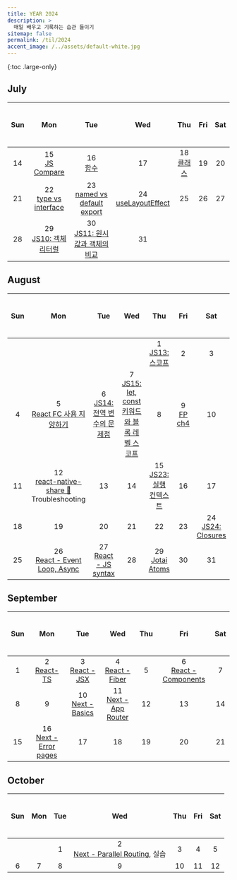 ```yaml
---
title: YEAR 2024
description: >
  매일 배우고 기록하는 습관 들이기
sitemap: false
permalink: /til/2024
accent_image: /../assets/default-white.jpg
---
```


{:toc .large-only}

## July

| $$~~$$ Sun $$~~$$ |     $$~~$$ Mon $$~~$$      |          $$~~$$ Tue $$~~$$          |    $$~~$$ Wed $$~~$$     | $$~~$$ Thu $$~~$$ | $$~~$$ Fri $$~~$$ | $$~~$$ Sat $$~~$$ |
| :---------------: | :------------------------: | :---------------------------------: | :----------------------: | :---------------: | :---------------: | :---------------: |
|        14         |    15<br/>[JS Compare]     |            16<br/>[함수]            |            17            | 18 <br/> [클래스] |        19         |        20         |
|        21         | 22<br/>[type vs interface] |  23<br/>[named vs default export]   | 24<br/>[useLayoutEffect] |        25         |        26         |        27         |
|        28         | 29<br/>[JS10: 객체 리터럴] | 30<br/>[JS11: 원시값과 객체의 비교] |            31            |                   |                   |                   |

[JS Compare]: ../../frontend/react/_posts/2024-07-15-JS.md#11-자바스크립트의-동등비교
[함수]: ../../frontend/react/_posts/2024-07-15-JS.md#12-함수
[클래스]: ../../frontend/react/_posts/2024-07-15-JS.md#13-클래스
[type vs interface]: ./_posts/2024-07-01-July.md#722-type-vs-interface
[named vs default export]: ./_posts/2024-07-01-July.md#723-named-vs-default-export
[useLayoutEffect]: ./_posts/2024-07-01-July.md#724-uselayouteffect
[JS10: 객체 리터럴]: ../../frontend/js/_posts/2024-07-29-js10.md
[JS11: 원시값과 객체의 비교]: ../../frontend/js/_posts/2024-07-30-js11.md

## August

| $$~~$$ Sun $$~~$$ |               $$~~$$ Mon $$~~$$                |        $$~~$$ Tue $$~~$$         |                 $$~~$$ Wed $$~~$$                  |      $$~~$$ Thu $$~~$$       | $$~~$$ Fri $$~~$$ |    $$~~$$ Sat $$~~$$    |
| :---------------: | :--------------------------------------------: | :------------------------------: | :------------------------------------------------: | :--------------------------: | :---------------: | :---------------------: |
|                   |                                                |                                  |                                                    |    1 <br/>[JS13: 스코프]     |         2         |            3            |
|         4         |         5<br/>[React FC 사용 지양하기]         | 6<br/>[JS14: 전역 변수의 문제점] | 7<br/>[JS15: let, const 키워드와 블록 레벨 스코프] |              8               |  9<br/>[FP ch4]   |           10            |
|        11         | 12<br/>[react-native-share 🚀] Troubleshooting |                13                |                         14                         | 15<br/>[JS23: 실행 컨텍스트] |        16         |           17            |
|        18         |                       19                       |                20                |                         21                         |              22              |        23         | 24<br/>[JS24: Closures] |
|        25         |       26<br>[React - Event Loop, Async]        |    27<br/>[React - JS syntax]    |                         28                         |     29<br/>[Jotai Atoms]     |        30         |           31            |

[JS13: 스코프]: ../../frontend/js/_posts/2024-08-01-js13.md
[React FC 사용 지양하기]: ./_posts/2024-07-01-July.md#85-react-fc-사용-지양하기
[JS14: 전역 변수의 문제점]: ../../frontend/js/_posts/2024-08-06-js14.md
[JS15: let, const 키워드와 블록 레벨 스코프]: ../../frontend/js/_posts/2024-08-07-js15.md
[FP ch4]: ../../frontend/fp/README.md#chapter-4
[react-native-share 🚀]: ./_posts/2024-07-01-July.md#812-react-native-share-

<!-- [init atom on render]: ./_posts/2024-08-13- -->

[JS23: 실행 컨텍스트]: ../../frontend/js/_posts/2024-08-15-js23.md
[JS24: Closures]: ../../frontend/js/_posts/2024-08-20-js24.md
[React - Event Loop, Async]: ../../frontend/react/_posts/2024-07-15-JS.md#15-이벤트-루프와-비동기-통신의-이해
[React - JS syntax]: ../../frontend/react/_posts/2024-07-15-JS.md#16-리액트에서-자주-사용하는-자바스크립트-문법
[Jotai Atoms]: ../../frontend/jotai/_posts/2024-08-29-atom.md

## September

| $$~~$$ Sun $$~~$$ |      $$~~$$ Mon $$~~$$      |   $$~~$$ Tue $$~~$$    |     $$~~$$ Wed $$~~$$      | $$~~$$ Thu $$~~$$ |     $$~~$$ Fri $$~~$$      | $$~~$$ Sat $$~~$$ |
| :---------------: | :-------------------------: | :--------------------: | :------------------------: | :---------------: | :------------------------: | :---------------: |
|         1         |      2<br/>[React- TS]      |  3<br/>[React - JSX]   |   4<br/>[React - Fiber]    |         5         | 6<br/>[React - Components] |         7         |
|         8         |              9              | 10<br/>[Next - Basics] | 11<br/>[Next - App Router] |        12         |             13             |        14         |
|        15         | 16<br/>[Next - Error pages] |           17           |             18             |        19         |             20             |        21         |

[React- TS]: ../../frontend/react/_posts/2024-07-15-JS.md#17-선택이-아닌-필수-타입스크립트
[React - JSX]: ../../frontend/react/_posts/2024-09-02-react.md#21-JSX란
[React - Fiber]: ../../frontend/react/_posts/2024-09-02-react.md#22-가상-dom과-react-fiber
[React - Components]: ../../frontend/react/_posts/2024-09-02-react.md#23-클래스-컴포넌트와-함수형-컴포넌트
[Next - Basics]: ../../frontend/next/_posts/2024-09-10-basics.md
[Next - App Router]: ../../frontend/next/_posts/2024-09-11-app-router.md
[Next - Error pages]: ../../frontend/next/_posts/2024-09-10-basics.md#Next-JS-손에-익히기
[React - hooks]: ../../frontend/react/_posts/2024-09-23-hooks.md

## October

| $$~~$$ Sun $$~~$$ | $$~~$$ Mon $$~~$$ | $$~~$$ Tue $$~~$$ |           $$~~$$ Wed $$~~$$           | $$~~$$ Thu $$~~$$ | $$~~$$ Fri $$~~$$ | $$~~$$ Sat $$~~$$ |
| :---------------: | :---------------: | :---------------: | :-----------------------------------: | :---------------: | :---------------: | :---------------: |
|                   |                   |         1         | 2<br/>[Next - Parallel Routing], 실습 |         3         |         4         |         5         |
|         6         |         7         |         8         |                   9                   |        10         |        11         |        12         |

[Next - Parallel Routing]: ../../frontend/next/_posts/2024-09-27-routing.md#-parallel-routes
